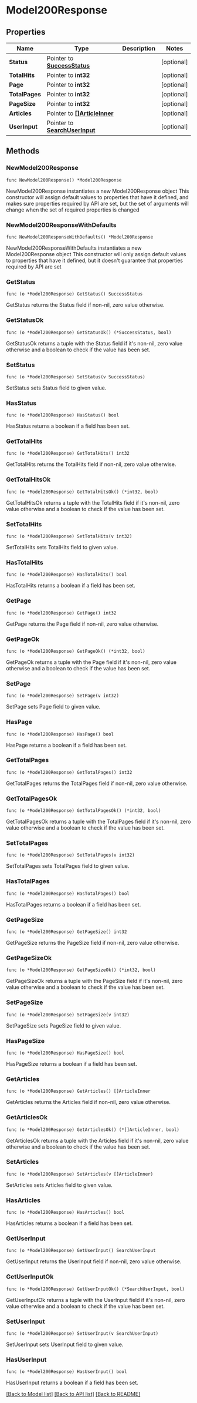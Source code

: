 # Model200Response

## Properties

Name | Type | Description | Notes
------------ | ------------- | ------------- | -------------
**Status** | Pointer to [**SuccessStatus**](SuccessStatus.md) |  | [optional] 
**TotalHits** | Pointer to **int32** |  | [optional] 
**Page** | Pointer to **int32** |  | [optional] 
**TotalPages** | Pointer to **int32** |  | [optional] 
**PageSize** | Pointer to **int32** |  | [optional] 
**Articles** | Pointer to [**[]ArticleInner**](ArticleInner.md) |  | [optional] 
**UserInput** | Pointer to [**SearchUserInput**](SearchUserInput.md) |  | [optional] 

## Methods

### NewModel200Response

`func NewModel200Response() *Model200Response`

NewModel200Response instantiates a new Model200Response object
This constructor will assign default values to properties that have it defined,
and makes sure properties required by API are set, but the set of arguments
will change when the set of required properties is changed

### NewModel200ResponseWithDefaults

`func NewModel200ResponseWithDefaults() *Model200Response`

NewModel200ResponseWithDefaults instantiates a new Model200Response object
This constructor will only assign default values to properties that have it defined,
but it doesn't guarantee that properties required by API are set

### GetStatus

`func (o *Model200Response) GetStatus() SuccessStatus`

GetStatus returns the Status field if non-nil, zero value otherwise.

### GetStatusOk

`func (o *Model200Response) GetStatusOk() (*SuccessStatus, bool)`

GetStatusOk returns a tuple with the Status field if it's non-nil, zero value otherwise
and a boolean to check if the value has been set.

### SetStatus

`func (o *Model200Response) SetStatus(v SuccessStatus)`

SetStatus sets Status field to given value.

### HasStatus

`func (o *Model200Response) HasStatus() bool`

HasStatus returns a boolean if a field has been set.

### GetTotalHits

`func (o *Model200Response) GetTotalHits() int32`

GetTotalHits returns the TotalHits field if non-nil, zero value otherwise.

### GetTotalHitsOk

`func (o *Model200Response) GetTotalHitsOk() (*int32, bool)`

GetTotalHitsOk returns a tuple with the TotalHits field if it's non-nil, zero value otherwise
and a boolean to check if the value has been set.

### SetTotalHits

`func (o *Model200Response) SetTotalHits(v int32)`

SetTotalHits sets TotalHits field to given value.

### HasTotalHits

`func (o *Model200Response) HasTotalHits() bool`

HasTotalHits returns a boolean if a field has been set.

### GetPage

`func (o *Model200Response) GetPage() int32`

GetPage returns the Page field if non-nil, zero value otherwise.

### GetPageOk

`func (o *Model200Response) GetPageOk() (*int32, bool)`

GetPageOk returns a tuple with the Page field if it's non-nil, zero value otherwise
and a boolean to check if the value has been set.

### SetPage

`func (o *Model200Response) SetPage(v int32)`

SetPage sets Page field to given value.

### HasPage

`func (o *Model200Response) HasPage() bool`

HasPage returns a boolean if a field has been set.

### GetTotalPages

`func (o *Model200Response) GetTotalPages() int32`

GetTotalPages returns the TotalPages field if non-nil, zero value otherwise.

### GetTotalPagesOk

`func (o *Model200Response) GetTotalPagesOk() (*int32, bool)`

GetTotalPagesOk returns a tuple with the TotalPages field if it's non-nil, zero value otherwise
and a boolean to check if the value has been set.

### SetTotalPages

`func (o *Model200Response) SetTotalPages(v int32)`

SetTotalPages sets TotalPages field to given value.

### HasTotalPages

`func (o *Model200Response) HasTotalPages() bool`

HasTotalPages returns a boolean if a field has been set.

### GetPageSize

`func (o *Model200Response) GetPageSize() int32`

GetPageSize returns the PageSize field if non-nil, zero value otherwise.

### GetPageSizeOk

`func (o *Model200Response) GetPageSizeOk() (*int32, bool)`

GetPageSizeOk returns a tuple with the PageSize field if it's non-nil, zero value otherwise
and a boolean to check if the value has been set.

### SetPageSize

`func (o *Model200Response) SetPageSize(v int32)`

SetPageSize sets PageSize field to given value.

### HasPageSize

`func (o *Model200Response) HasPageSize() bool`

HasPageSize returns a boolean if a field has been set.

### GetArticles

`func (o *Model200Response) GetArticles() []ArticleInner`

GetArticles returns the Articles field if non-nil, zero value otherwise.

### GetArticlesOk

`func (o *Model200Response) GetArticlesOk() (*[]ArticleInner, bool)`

GetArticlesOk returns a tuple with the Articles field if it's non-nil, zero value otherwise
and a boolean to check if the value has been set.

### SetArticles

`func (o *Model200Response) SetArticles(v []ArticleInner)`

SetArticles sets Articles field to given value.

### HasArticles

`func (o *Model200Response) HasArticles() bool`

HasArticles returns a boolean if a field has been set.

### GetUserInput

`func (o *Model200Response) GetUserInput() SearchUserInput`

GetUserInput returns the UserInput field if non-nil, zero value otherwise.

### GetUserInputOk

`func (o *Model200Response) GetUserInputOk() (*SearchUserInput, bool)`

GetUserInputOk returns a tuple with the UserInput field if it's non-nil, zero value otherwise
and a boolean to check if the value has been set.

### SetUserInput

`func (o *Model200Response) SetUserInput(v SearchUserInput)`

SetUserInput sets UserInput field to given value.

### HasUserInput

`func (o *Model200Response) HasUserInput() bool`

HasUserInput returns a boolean if a field has been set.


[[Back to Model list]](../README.md#documentation-for-models) [[Back to API list]](../README.md#documentation-for-api-endpoints) [[Back to README]](../README.md)


